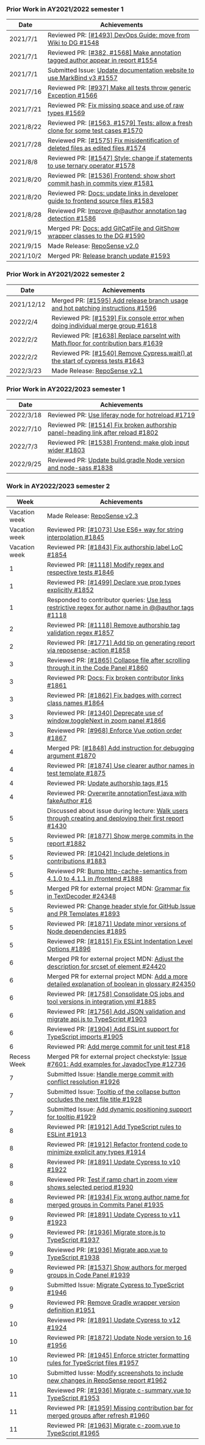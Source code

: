 ### Prior Work in AY2021/2022 semester 1

| Date | Achievements |
| ---- | ------------ |
| 2021/7/1 | Reviewed PR: [[#1493] DevOps Guide: move from Wiki to DG #1548](https://github.com/reposense/RepoSense/pull/1548) |
| 2021/7/1 | Reviewed PR: [[#382, #1568] Make annotation tagged author appear in report #1554](https://github.com/reposense/RepoSense/pull/1554) |
| 2021/7/1 | Submitted Issue: [Update documentation website to use MarkBind v3 #1557](https://github.com/reposense/RepoSense/issues/1557) |
| 2021/7/16 | Reviewed PR: [[#937] Make all tests throw generic Exception #1566](https://github.com/reposense/RepoSense/pull/1566) |
| 2021/7/21 | Reviewed PR: [Fix missing space and use of raw types #1569](https://github.com/reposense/RepoSense/pull/1569) |
| 2021/8/22 | Reviewed PR: [[#1563, #1579] Tests: allow a fresh clone for some test cases #1570](https://github.com/reposense/RepoSense/pull/1570) |
| 2021/7/28 | Reviewed PR: [[#1575] Fix misidentification of deleted files as edited files #1574](https://github.com/reposense/RepoSense/pull/1574) |
| 2021/8/8 | Reviewed PR: [[#1547] Style: change if statements to use ternary operator #1578](https://github.com/reposense/RepoSense/pull/1578) |
| 2021/8/20 | Reviewed PR: [[#1536] Frontend: show short commit hash in commits view #1581](https://github.com/reposense/RepoSense/pull/1581) |
| 2021/8/20 | Reviewed PR: [Docs: update links in developer guide to frontend source files #1583](https://github.com/reposense/RepoSense/pull/1583) |
| 2021/8/28 | Reviewed PR: [Improve @@author annotation tag detection #1586](https://github.com/reposense/RepoSense/pull/1586) |
| 2021/9/15 | Merged PR: [Docs: add GitCatFile and GitShow wrapper classes to the DG #1590](https://github.com/reposense/RepoSense/pull/1590)|
| 2021/9/15 | Made Release: [RepoSense v2.0](https://github.com/reposense/RepoSense/releases/tag/v2.0)|
| 2021/10/2 | Merged PR: [Release branch update #1593](https://github.com/reposense/RepoSense/pull/1593) |

### Prior Work in AY2021/2022 semester 2

| Date | Achievements |
| ---- | ------------ |
| 2021/12/12 | Merged PR: [[#1595] Add release branch usage and hot patching instructions #1596](https://github.com/reposense/RepoSense/pull/1596) |
| 2022/2/4 | Reviewed PR: [[#1539] Fix console error when doing individual merge group #1618](https://github.com/reposense/RepoSense/pull/1618) |
| 2022/2/2 | Reviewed PR: [[#1638] Replace parseInt with Math.floor for contribution bars #1639](https://github.com/reposense/RepoSense/pull/1639) |
| 2022/2/2 | Reviewed PR: [[#1540] Remove Cypress.wait() at the start of cypress tests #1643](https://github.com/reposense/RepoSense/pull/1643) |
| 2022/3/23 | Made Release: [RepoSense v2.1](https://github.com/reposense/RepoSense/releases/tag/v2.1) |

### Prior Work in AY2022/2023 semester 1

| Date | Achievements |
| ---- | ------------ |
| 2022/3/18 | Reviewed PR: [Use liferay node for hotreload #1719](https://github.com/reposense/RepoSense/pull/1719) |
| 2022/7/10 | Reviewed PR: [[#1514] Fix broken authorship panel-heading link after reload #1802](https://github.com/reposense/RepoSense/pull/1802) |
| 2022/7/3 | Reviewed PR: [[#1538] Frontend: make glob input wider #1803](https://github.com/reposense/RepoSense/pull/1803) |
| 2022/9/25 | Reviewed PR: [Update build.gradle Node version and node-sass #1838](https://github.com/reposense/RepoSense/pull/1838) |

### Work in AY2022/2023 semester 2

| Week | Achievements |
| ---- | ------------ |
| Vacation week | Made Release: [RepoSense v2.3](https://github.com/reposense/RepoSense/releases/tag/v2.3) |
| Vacation week | Reviewed PR: [[#1073] Use ES6+ way for string interpolation #1845](https://github.com/reposense/RepoSense/pull/1845) |
| Vacation week | Reviewed PR: [[#1843] Fix authorship label LoC #1854](https://github.com/reposense/RepoSense/pull/1854) |
| 1 | Reviewed PR: [[#1118] Modify regex and respective tests #1846](https://github.com/reposense/RepoSense/pull/1846) |
| 1 | Reviewed PR: [[#1499] Declare vue prop types explicitly #1852](https://github.com/reposense/RepoSense/pull/1852) |
| 1 | Responded to contributor queries: [Use less restrictive regex for author name in @@author tags #1118](https://github.com/reposense/RepoSense/issues/1118) |
| 2 | Reviewed PR: [[#1118] Remove authorship tag validation regex #1857](https://github.com/reposense/RepoSense/pull/1857) |
| 2 | Reviewed PR: [[#1771] Add tip on generating report via reposense-action #1858](https://github.com/reposense/RepoSense/pull/1858) |
| 3 | Reviewed PR: [[#1865] Collapse file after scrolling through it in the Code Panel #1860](https://github.com/reposense/RepoSense/pull/1860) |
| 3 | Reviewed PR: [Docs: Fix broken contributor links #1861](https://github.com/reposense/RepoSense/pull/1861) |
| 3 | Reviewed PR: [[#1862] Fix badges with correct class names #1864](https://github.com/reposense/RepoSense/pull/1864) |
| 3 | Reviewed PR: [[#1340] Deprecate use of window.toggleNext in zoom panel #1866](https://github.com/reposense/RepoSense/pull/1866) |
| 3 | Reviewed PR: [[#968] Enforce Vue option order #1867](https://github.com/reposense/RepoSense/pull/1867) |
| 4 | Merged PR: [[#1848] Add instruction for debugging argument #1870](https://github.com/reposense/RepoSense/pull/1870) |
| 4 | Reviewed PR: [[#1874] Use clearer author names in test template #1875](https://github.com/reposense/RepoSense/pull/1875) |
| 4 | Reviewed PR: [Update authorship tags #15](https://github.com/reposense/testrepo-Alpha/pull/15) |
| 4 | Reviewed PR: [Overwrite annotationTest.java with fakeAuthor #16](https://github.com/reposense/testrepo-Alpha/pull/16) |
| 5 | Discussed about issue during lecture: [Walk users through creating and deploying their first report #1430](https://github.com/reposense/RepoSense/issues/1430) |
| 5 | Reviewed PR: [[#1877] Show merge commits in the report #1882](https://github.com/reposense/RepoSense/pull/1882) |
| 5 | Reviewed PR: [[#1042] Include deletions in contributions #1883](https://github.com/reposense/RepoSense/pull/1883) |
| 5 | Reviewed PR: [Bump http-cache-semantics from 4.1.0 to 4.1.1 in /frontend #1888](https://github.com/reposense/RepoSense/pull/1888) |
| 5 | Merged PR for external project MDN: [Grammar fix in TextDecoder #24348](https://github.com/mdn/content/pull/24348) |
| 5 | Reviewed PR: [Change header style for GitHub Issue and PR Templates #1893](https://github.com/reposense/RepoSense/pull/1893) |
| 5 | Reviewed PR: [[#1871] Update minor versions of Node dependencies #1895](https://github.com/reposense/RepoSense/pull/1895) |
| 5 | Reviewed PR: [[#1815] Fix ESLint Indentation Level Options #1896](https://github.com/reposense/RepoSense/pull/1896) |
| 6 | Merged PR for external project MDN: [Adjust the description for srcset of <source> element #24420](https://github.com/mdn/content/pull/24420)|
| 6 | Merged PR for external project MDN: [Add a more detailed explanation of boolean in glossary #24350](https://github.com/mdn/content/pull/24350) |
| 6 | Reviewed PR: [[#1758] Consolidate OS jobs and tool versions in integration.yml #1885](https://github.com/reposense/RepoSense/pull/1885) |
| 6 | Reviewed PR: [[#1756] Add JSON validation and migrate api.js to TypeScript #1903](https://github.com/reposense/RepoSense/pull/1903) |
| 6 | Reviewed PR: [[#1904] Add ESLint support for TypeScript imports #1905](https://github.com/reposense/RepoSense/pull/1905) |
| 6 | Reviewed PR: [Add merge commit for unit test #18](https://github.com/reposense/testrepo-Alpha/pull/18) |
| Recess Week | Merged PR for external project checkstyle: [Issue #7601: Add examples for JavadocType #12736](https://github.com/checkstyle/checkstyle/pull/12736) |
| 7 | Submitted Issue: [Handle merge commit with conflict resolution #1926](https://github.com/reposense/RepoSense/issues/1926) |
| 7 | Submitted Issue: [Tooltip of the collapse button occludes the next file title #1928](https://github.com/reposense/RepoSense/issues/1928) |
| 7 | Submitted Issue: [Add dynamic positioning support for tooltip #1929](https://github.com/reposense/RepoSense/issues/1929) |
| 8 | Reviewed PR: [[#1912] Add TypeScript rules to ESLint #1913](https://github.com/reposense/RepoSense/pull/1913) |
| 8 | Reviewed PR: [[#1912] Refactor frontend code to minimize explicit any types #1914](https://github.com/reposense/RepoSense/pull/1914) |
| 8 | Reviewed PR: [[#1891] Update Cypress to v10 #1922](https://github.com/reposense/RepoSense/pull/1922) |
| 8 | Reviewed PR: [Test if ramp chart in zoom view shows selected period #1930](https://github.com/reposense/RepoSense/pull/1930) |
| 8 | Reviewed PR: [[#1934] Fix wrong author name for merged groups in Commits Panel #1935](https://github.com/reposense/RepoSense/pull/1935) |
| 9 | Reviewed PR: [[#1891] Update Cypress to v11 #1923](https://github.com/reposense/RepoSense/pull/1923) |
| 9 | Reviewed PR: [[#1936] Migrate store.js to TypeScript #1937](https://github.com/reposense/RepoSense/pull/1937) |
| 9 | Reviewed PR: [[#1936] Migrate app.vue to TypeScript #1938](https://github.com/reposense/RepoSense/pull/1938) |
| 9 | Reviewed PR: [[#1537] Show authors for merged groups in Code Panel #1939](https://github.com/reposense/RepoSense/pull/1939) |
| 9 | Submitted Issue: [Migrate Cypress to TypeScript #1946](https://github.com/reposense/RepoSense/issues/1946) |
| 9 | Reviewed PR: [Remove Gradle wrapper version definition #1951](https://github.com/reposense/RepoSense/pull/1951) |
| 10 | Reviewed PR: [[#1891] Update Cypress to v12 #1924](https://github.com/reposense/RepoSense/pull/1924) |
| 10 | Reviewed PR: [[#1872] Update Node version to 16 #1956](https://github.com/reposense/RepoSense/pull/1956) |
| 10 | Reviewed PR: [[#1945] Enforce stricter formatting rules for TypeScript files #1957](https://github.com/reposense/RepoSense/pull/1957) |
| 10 | Submitted Iusse: [Modify screenshots to include new changes in RepoSense report #1962](https://github.com/reposense/RepoSense/issues/1962) |
| 11 | Reviewed PR: [[#1936] Migrate c-summary.vue to TypeScript #1953](https://github.com/reposense/RepoSense/pull/1953) |
| 11 | Reviewed PR: [[#1959] Missing contribution bar for merged groups after refresh #1960](https://github.com/reposense/RepoSense/pull/1960) |
| 11 | Reviewed PR: [[#1963] Migrate c-zoom.vue to TypeScript #1965](https://github.com/reposense/RepoSense/pull/1965) |

